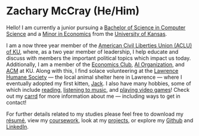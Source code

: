 # **Zachary McCray (He/Him)**

Hello! I am currently a junior pursuing a [Bachelor of Science in Computer Science](https://catalog.ku.edu/engineering/electrical-engineering-computer-science/bs-computer-science/) and a [Minor in Economics](https://catalog.ku.edu/liberal-arts-sciences/economics/minor/) from the [University of Kansas](https://ku.edu/). 

I am a now three year member of the [American Civil Liberties Union (ACLU) of KU](https://rockchalkcentral.ku.edu/organization/ACLU), where, as a two year member of leadership, I help educate and discuss with members the important political topics which impact us today. Additionally, I am a member of the [Economics Club](https://rockchalkcentral.ku.edu/organization/kueconclub), [AI Organization](https://rockchalkcentral.ku.edu/organization/artificialintelligence), and [ACM](https://rockchalkcentral.ku.edu/organization/acm) at KU. Along with this, I find solace volunteering at the [Lawrence Humane Society](https://lawrencehumane.org/) — the local animal shelter here in Lawrence — where I eventually adopted my first kitten, [Jack](https://postimg.cc/d7MxKR2m). I also have many hobbies, some of which include [reading](https://www.goodreads.com/zacharymccray), [listening to music](https://open.spotify.com/user/zachmccray.22?si=af033328f63942d7), and [playing video games](https://steamcommunity.com/id/zacharymccray/)! Check out my [carrd](https://zachmccray.carrd.co/) for more information about me — including ways to get in contact!

For further details related to my studies please feel free to download my [résumé](https://github.com/zachmccray/resume/raw/main/Resume.pdf), view my [coursework](https://zachmccray.github.io/coursework), look at my [projects](https://zachmccray.github.io/projects), or explore my [Github](https://github.com/zachmccray) and [LinkedIn](https://www.linkedin.com/in/zachmccray/).
